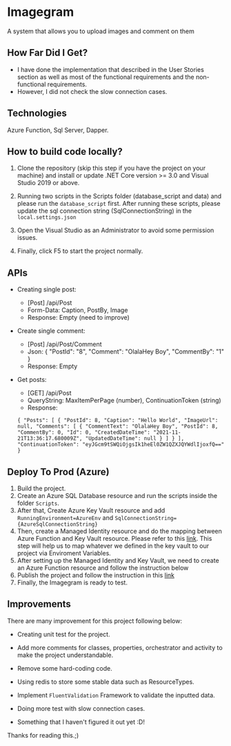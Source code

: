 # Imagegram
A system that allows you to upload images and comment on them

## How Far Did I Get?
- I have done the implementation that described in the User Stories section as well as most of the functional requirements and the non-functional requirements.
- However, I did not check the slow connection cases.

## Technologies
Azure Function, Sql Server, Dapper.

## How to build code locally?

  1. Clone the repository (skip this step if you have the project on your machine) and install or update .NET Core version >= 3.0 and Visual Studio 2019 or above.
  
  2. Running two scripts in the Scripts folder (database_script and data) and please run the `database_script` first. After running these scripts, please update the sql connection string (SqlConnectionString) in the `local.settings.json`
  
  3. Open the Visual Studio as an Administrator to avoid some permission issues.

  4. Finally, click F5 to start the project normally.

## APIs
  - Creating single post:
    + [Post] /api/Post
    + Form-Data: Caption, PostBy, Image
    + Response: Empty (need to improve)
    
  - Create single comment:
    + [Post] /api/Post/Comment
    + Json: { "PostId": "8", "Comment": "OlalaHey Boy", "CommentBy": "1" }
    + Response: Empty
    
  - Get posts:
    + [GET] /api/Post
    + QueryString: MaxItemPerPage (number), ContinuationToken (string)
    + Response: 
    ```
    { "Posts": [ { "PostId": 8, "Caption": "Hello World", "ImageUrl": null, "Comments": [ { "CommentText": "OlalaHey Boy", "PostId": 8, "CommentBy": 0, "Id": 0, "CreatedDateTime": "2021-11-21T13:36:17.680009Z", "UpdatedDateTime": null } ] } ], "ContinuationToken": "eyJGcm9tSWQiOjgsIk1heEl0ZW1QZXJQYWdlIjoxfQ==" }
    ```
## Deploy To Prod (Azure)
  1. Build the project.
  3. Create an Azure SQL Database resource and run the scripts inside the folder `Scripts`. 
  4. After that, Create Azure Key Vault resource and add `RunningEnvironment=AzureEnv` and `SqlConnectionString={AzureSqlConnectionString}`
  5. Then, create a Managed Identity resource and do the mapping between Azure Function and Key Vault resource. Please refer to this [link](https://daniel-krzyczkowski.github.io/Integrate-Key-Vault-Secrets-With-Azure-Functions/). This step will help us to map whatever we defined in the key vault to our project via Enviroment Variables.
  6. After setting up the Managed Identity and Key Vault, we need to create an Azure Function resource and follow the instruction below
  7. Publish the project and follow the instruction in this [link](https://docs.microsoft.com/en-us/azure/azure-functions/functions-develop-vs?tabs=in-process#publish-to-azure)
  8. Finally, the Imagegram is ready to test.

## Improvements
There are many improvement for this project following below:

+ Creating unit test for the project.

+ Add more comments for classes, properties, orchestrator and activity to make the project understandable.

+ Remove some hard-coding code.

+ Using redis to store some stable data such as ResourceTypes.

+ Implement `FluentValidation` Framework to validate the inputted data. 

+ Doing more test with slow connection cases. 

+ Something that I haven't figured it out yet :D!

Thanks for reading this.;)
